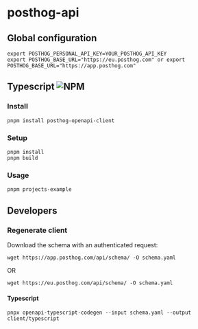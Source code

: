 # posthog-api

## Global configuration
```
export POSTHOG_PERSONAL_API_KEY=YOUR_POSTHOG_API_KEY
export POSTHOG_BASE_URL="https://eu.posthog.com" or export POSTHOG_BASE_URL="https://app.posthog.com"
```

## Typescript ![NPM](https://img.shields.io/npm/v/posthog-openapi-client)


### Install
```
pnpm install posthog-openapi-client
```

### Setup
```
pnpm install
pnpm build
```

### Usage
```
pnpm projects-example
```

## Developers

### Regenerate client
Download the schema with an authenticated request:
```
wget https://app.posthog.com/api/schema/ -O schema.yaml
```

OR

```
wget https://eu.posthog.com/api/schema/ -O schema.yaml
```

#### Typescript
```
pnpx openapi-typescript-codegen --input schema.yaml --output client/typescript
```

